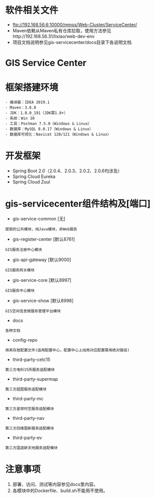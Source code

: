 # 软件相关文件
- ftp://192.168.56.6:10000/mmss/Web-Cluster/ServiceCenter/
- Maven依赖从Maven私有仓库拉取，使用方法参见http://192.168.56.31/lixiao/web-dev-env
- 项目文档说明参见gis-servicecenter/docs目录下各说明文档

# GIS Service Center
# 框架搭建环境
````
- 编译器：IDEA 2019.1
- Maven：3.6.0
- JDK：1.8.0_191（JDK需1.8+）
- 系统：Win 10
- 工具：Postman 7.5.0（Windows & Linux）
- 数据库：MySQL 8.0.17（Windows & Linux）
- 数据库可视化：Navicat 120/121（Windows & Linux）
````

# 开发框架
- Spring Boot 2.0（2.0.4、2.0.3、2.0.2、2.0.6均涉及）
- Spring Cloud Eureka
- Spring Cloud Zuul

# gis-servicecenter组件结构及[端口]
- gis-service-common   [无]

```
提取的公共模块，纯Java模块，非Web服务
```
- gis-register-center   [默认8761]

```
GIS服务注册中心模块
```
- gis-api-gateway       [默认9000]

```
GIS服务网关模块
```
- gis-service-core      [默认8997]

```
GIS服务中心模块
```
- gis-service-show      [默认8998]

```
GIS空间信息微服务管理平台模块
```
- docs      

```
各种文档
```
- config-repo  

```
用来存放配置文件(适用配置中心，配置中心上线用对应配置需用绝对路径)
```
- third-party-cetc15

```
第三方电科15所服务适配模块
```
- third-party-supermap

```
第三方超图服务适配模块
```
- third-party-mc

```
第三方星球时空服务适配模块
```
- third-party-nav

```
第三方四维图新服务适配模块
```
- third-party-ev

```
第三方国遥新天地服务适配模块
```


# 注意事项
1. 部署、访问、测试等内容参见docs里内容。
2. 各模块中的Dockerfile、build.sh不能用不使用。

